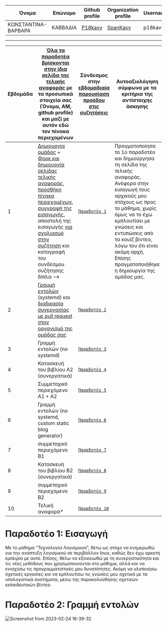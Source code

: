 | Όνομα | Επώνυμο | Github profile | Organization profile | Username | AM | Email |
| --- | --- | --- | --- |--- |--- | --- |
| ΚΩΝΣΤΑΝΤΙΝΑ-ΒΑΡΒΑΡΑ | ΚΑΒΒΑΔΙΑ | [P18kavv](https://github.com/p18kavv) | [SpanKavv](https://github.com/SpanKavv) |p18kavv | Π2018056 | p18kavv@ionio.gr |

---

| Εβδομάδα | [Όλα τα παραδοτέα βρίσκονται στην ίδια σελίδα της τελικής αναφοράς](https://epidrome.github.io/teaching/deliverables/) με τα προσωπικά στοιχεία σας (Όνομα, ΑΜ, github profile) και μαζί με αυτόν εδώ τον πίνακα περιεχομένων | Σύνδεσμος στην [εβδομαδιαία παρουσίαση προόδου στις συζητήσεις](https://github.com/courses-ionio/help/discussions/categories/show-and-tell) | Αυτοαξιολόγηση σύμφωνα με τα κριτήρια της αντίστοιχης άσκησης |
| --- | --- | --- | --- |
| 1 | [Δημιουργία ομάδας](https://epidrome.github.io/teaching/team/) + [Φορκ και δημιουργία σελίδας τελικής αναφοράς](https://epidrome.github.io/teaching/guide/), [προσθήκη πίνακα περιεχομένων](https://raw.githubusercontent.com/courses-ionio/sw/master/README.md), [συγγραφή της εισαγωγής](https://epidrome.github.io/teaching/intro/), αποστολή της εισαγωγής [για σχολιασμό στην συζήτηση](https://github.com/courses-ionio/sw/discussions/categories/show-and-tell) και καταγραφή του συνδέσμου συζήτησης δίπλα --> |[`Παραδοτέο 1`](https://github.com/courses-ionio/sw/discussions/1184) | Πραγματοποίησα το 1ο παραδοτέο και δημιούργησα τη σελίδα της τελικής αναφοράς. Ανέφερα στην εισαγωγή τους αρχικούς μου στόχους ως προς το μάθημα, χωρίς όμως να το έχω εμπλουτίσει με γνώσεις και εντυπώσεις από τα κουίζ βίντεο, λόγω του ότι είναι ακόμη αρχή. Επίσης πραγματοποιήθηκε η δημιουργία της ομάδας μας. |
| 2 | [Γραμμή εντολών](https://epidrome.github.io/teaching/cli) (systemd) και [διαδικασία συνεργασίας με pull request στον οργανισμό της ομάδας σας](https://epidrome.github.io/teaching/team) |[`Παραδοτέο 2`]() | |
| 3 | Γραμμή εντολών (no systemd) |[`Παραδοτέο 3`]() | |
| 4 | Κατασκευή του βιβλίου Α2 (συνεργατικά) |[`Παραδοτέο 4`]() | |
| 5 | Συμμετοχικό περιεχόμενο A1 + A2 |[`Παραδοτέο 5`]() | |
| 6 | Γραμμή εντολών (no systemd, custom static blog generator) |[`Παραδοτέο 6`]() | |
| 7 | συμμετοχικό περιεχόμενο B1 |[`Παραδοτέο 7`]() | |
| 8 | Κατασκευή του βιβλίου Β2 (συνεργατικά) |[`Παραδοτέο 8`]() | |
| 9 | συμμετοχικό περιεχόμενο B2 |[`Παραδοτέο 9`]() | |
| 10 | Τελική αναφορά* |[`Παραδοτέο 10`]() | |

# Παραδοτέο 1: Εισαγωγή
<p>Με το μάθημα "Τεχνολογία Λογισμικού", θέτω ως στόχο να ενημερωθώ για την ανάπτυξη λογισμικού σε περιβάλλον linux, καθώς δεν έχω αρκετή εμπειρία με αυτό.  Επίσης, θέλω να εξοικειωθώ με τη συνεργατικότητα και τις νέες μεθόδους που χρησιμοποιούνται στο μάθημα, αλλά και να ενισχύσω τις προγραμματιστικές μου δυνατότητες. Ακόμη να υλοποιήσω σχετικές εργασίες και να εμπλουτίσω τις γνώσεις μου σχετικά με τα υπολογιστικά συστήματα, μέσω της παρακολούθησης σχετικών εκπαιδευτικών βίντεο.</p> 

# Παραδοτέο 2: Γραμμή εντολών

<p>     </p>

![Screenshot from 2023-02-24 16-39-32](https://user-images.githubusercontent.com/100278330/221266404-2d1cc091-38fe-4d08-837b-f6b91ba90592.png)







